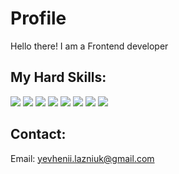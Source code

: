 # Profile

Hello there! I am a Frontend developer

## My Hard Skills:
<img src="https://img.shields.io/badge/JavaScript-FFFF00?style=for-the-badge&logo=javascript&logoColor=000000"/>   <img src="https://img.shields.io/badge/TypeScript-FFFF00?style=for-the-badge&logo=typescript&logoColor=000000"/>   <img src="https://img.shields.io/badge/React-FFFF00?style=for-the-badge&logo=react&logoColor=000000"/>   <img src="https://img.shields.io/badge/Redux-FFFF00?style=for-the-badge&logo=redux&logoColor=000000"/>   <img src="https://img.shields.io/badge/Material UI-FFFF00?style=for-the-badge&logo=mui&logoColor=000000"/>   <img src="https://img.shields.io/badge/CSS-FFFF00?style=for-the-badge&logo=css3&logoColor=000000"/>   <img src="https://img.shields.io/badge/SASS-FFFF00?style=for-the-badge&logo=sass&logoColor=000000"/>   <img src="https://img.shields.io/badge/Axios-FFFF00?style=for-the-badge&logo=axios&logoColor=000000"/>

## Contact:

Email: yevhenii.lazniuk@gmail.com
